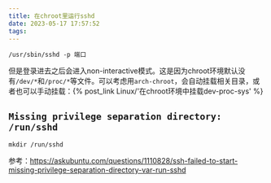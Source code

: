 ```yaml
---
title: 在chroot里运行sshd
date: 2023-05-17 17:57:52
tags:
---
```


```shell
/usr/sbin/sshd -p 端口
```

但是登录进去之后会进入non-interactive模式。这是因为chroot环境默认没有`/dev/*`和`/proc/*`等文件。可以考虑用`arch-chroot`，会自动挂载相关目录，或者也可以手动挂载：{% post_link Linux/'在chroot环境中挂载dev-proc-sys' %}

## `Missing privilege separation directory: /run/sshd`

```shell
mkdir /run/sshd
```

参考：<https://askubuntu.com/questions/1110828/ssh-failed-to-start-missing-privilege-separation-directory-var-run-sshd>
